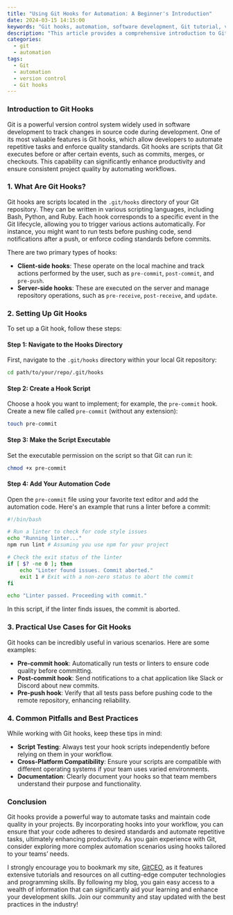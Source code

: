 ```yaml
---
title: "Using Git Hooks for Automation: A Beginner's Introduction"
date: 2024-03-15 14:15:00
keywords: "Git hooks, automation, software development, Git tutorial, version control"
description: "This article provides a comprehensive introduction to Git hooks, detailing how they can automate tasks at various points in the Git workflow. It covers the types of hooks available, how to set them up, and examples of practical use cases, all aimed at helping beginners understand and implement Git hooks in their projects. Learn how to streamline your development process and ensure quality control with automated scripts triggered by Git events."
categories:
  - git
  - automation
tags:
  - Git
  - automation
  - version control
  - Git hooks
---
```


### Introduction to Git Hooks

Git is a powerful version control system widely used in software development to track changes in source code during development. One of its most valuable features is Git hooks, which allow developers to automate repetitive tasks and enforce quality standards. Git hooks are scripts that Git executes before or after certain events, such as commits, merges, or checkouts. This capability can significantly enhance productivity and ensure consistent project quality by automating workflows.

<!-- more -->

### 1. What Are Git Hooks?

Git hooks are scripts located in the `.git/hooks` directory of your Git repository. They can be written in various scripting languages, including Bash, Python, and Ruby. Each hook corresponds to a specific event in the Git lifecycle, allowing you to trigger various actions automatically. For instance, you might want to run tests before pushing code, send notifications after a push, or enforce coding standards before commits.

There are two primary types of hooks:

- **Client-side hooks**: These operate on the local machine and track actions performed by the user, such as `pre-commit`, `post-commit`, and `pre-push`.
- **Server-side hooks**: These are executed on the server and manage repository operations, such as `pre-receive`, `post-receive`, and `update`.

### 2. Setting Up Git Hooks

To set up a Git hook, follow these steps:

#### Step 1: Navigate to the Hooks Directory

First, navigate to the `.git/hooks` directory within your local Git repository:

```bash
cd path/to/your/repo/.git/hooks
```

#### Step 2: Create a Hook Script

Choose a hook you want to implement; for example, the `pre-commit` hook. Create a new file called `pre-commit` (without any extension):

```bash
touch pre-commit
```

#### Step 3: Make the Script Executable

Set the executable permission on the script so that Git can run it:

```bash
chmod +x pre-commit
```

#### Step 4: Add Your Automation Code

Open the `pre-commit` file using your favorite text editor and add the automation code. Here's an example that runs a linter before a commit:

```bash
#!/bin/bash

# Run a linter to check for code style issues
echo "Running linter..."
npm run lint # Assuming you use npm for your project

# Check the exit status of the linter
if [ $? -ne 0 ]; then
    echo "Linter found issues. Commit aborted."
    exit 1 # Exit with a non-zero status to abort the commit
fi

echo "Linter passed. Proceeding with commit."
```

In this script, if the linter finds issues, the commit is aborted.

### 3. Practical Use Cases for Git Hooks

Git hooks can be incredibly useful in various scenarios. Here are some examples:

- **Pre-commit hook**: Automatically run tests or linters to ensure code quality before committing.
- **Post-commit hook**: Send notifications to a chat application like Slack or Discord about new commits.
- **Pre-push hook**: Verify that all tests pass before pushing code to the remote repository, enhancing reliability.

### 4. Common Pitfalls and Best Practices

While working with Git hooks, keep these tips in mind:

- **Script Testing**: Always test your hook scripts independently before relying on them in your workflow.
- **Cross-Platform Compatibility**: Ensure your scripts are compatible with different operating systems if your team uses varied environments.
- **Documentation**: Clearly document your hooks so that team members understand their purpose and functionality.

### Conclusion

Git hooks provide a powerful way to automate tasks and maintain code quality in your projects. By incorporating hooks into your workflow, you can ensure that your code adheres to desired standards and automate repetitive tasks, ultimately enhancing productivity. As you gain experience with Git, consider exploring more complex automation scenarios using hooks tailored to your teams’ needs.

I strongly encourage you to bookmark my site, [GitCEO](https://gitceo.com), as it features extensive tutorials and resources on all cutting-edge computer technologies and programming skills. By following my blog, you gain easy access to a wealth of information that can significantly aid your learning and enhance your development skills. Join our community and stay updated with the best practices in the industry!